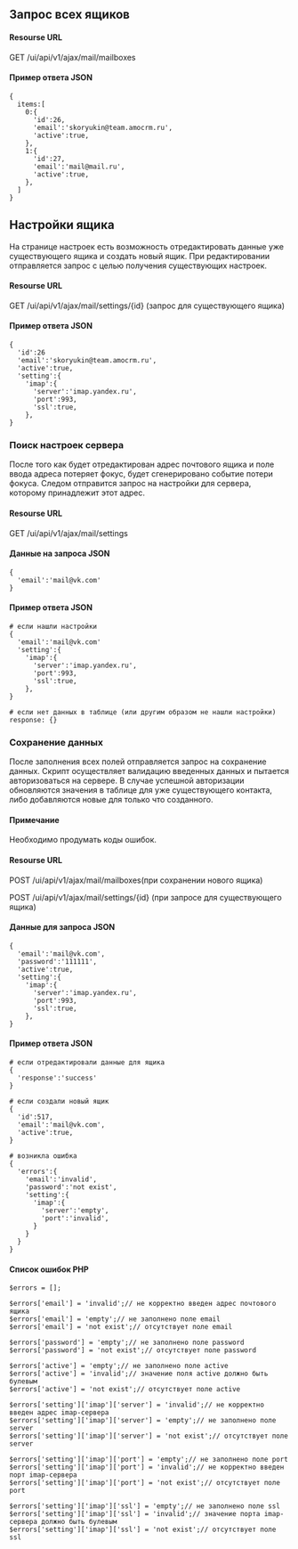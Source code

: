 ## Запрос всех ящиков
#### Resourse URL

GET /ui/api/v1/ajax/mail/mailboxes

#### Пример ответа JSON

```
{
  items:[
    0:{
      'id':26,
      'email':'skoryukin@team.amocrm.ru',
      'active':true,
    },
    1:{
      'id':27,
      'email':'mail@mail.ru',
      'active':true,
    },
  ]
}
```

## Настройки ящика
На странице настроек есть возможность отредактировать данные уже существующего ящика и создать новый ящик. При редактировании отправляется запрос с целью получения существующих настроек.

#### Resourse URL

GET /ui/api/v1/ajax/mail/settings/{id} (запрос для существующего ящика)

#### Пример ответа JSON

```
{
  'id':26
  'email':'skoryukin@team.amocrm.ru',
  'active':true,
  'setting':{
    'imap':{
      'server':'imap.yandex.ru',
      'port':993,
      'ssl':true,
    },
}
```

### Поиск настроек сервера
После того как будет отредактирован адрес почтового ящика и поле ввода адреса потеряет фокус, будет сгенерировано событие потери фокуса. Следом отправится запрос на настройки для сервера, которому принадлежит этот адрес.

#### Resourse URL
GET /ui/api/v1/ajax/mail/settings

#### Данные на запроса JSON
```
{
  'email':'mail@vk.com'
}
```
#### Пример ответа JSON
```
# если нашли настройки
{
  'email':'mail@vk.com'
  'setting':{
    'imap':{
      'server':'imap.yandex.ru',
      'port':993,
      'ssl':true,
    },
}

# если нет данных в таблице (или другим образом не нашли настройки)
response: {}
```
### Сохранение данных
После заполнения всех полей отправляется запрос на сохранение данных. Скрипт осуществляет валидацию введенных данных и пытается авторизоваться на сервере. В случае успешной авторизации обновляются значения в таблице для уже существующего контакта, либо добавляются новые для только что созданного.

#### Примечание
Необходимо продумать коды ошибок.

#### Resourse URL
POST /ui/api/v1/ajax/mail/mailboxes(при сохранении нового ящика)

POST /ui/api/v1/ajax/mail/settings/{id} (при запросе для существующего ящика)

#### Данные для запроса JSON
```
{
  'email':'mail@vk.com',
  'password':'111111',
  'active':true,
  'setting':{
    'imap':{
      'server':'imap.yandex.ru',
      'port':993,
      'ssl':true,
    },
}

```
#### Пример ответа JSON
```
# если отредактировали данные для ящика
{
  'response':'success'
}

# если создали новый ящик
{
  'id':517,
  'email':'mail@vk.com',
  'active':true,
}

# возникла ошибка
{
  'errors':{
    'email':'invalid',
    'password':'not exist',
    'setting':{
      'imap':{
        'server':'empty',
        'port':'invalid',
      }
    }
  }
}
```
#### Список ошибок PHP
```
$errors = [];

$errors['email'] = 'invalid';// не корректно введен адрес почтового ящика
$errors['email'] = 'empty';// не заполнено поле email
$errors['email'] = 'not exist';// отсутствует поле email

$errors['password'] = 'empty';// не заполнено поле password
$errors['password'] = 'not exist';// отсутствует поле password

$errors['active'] = 'empty';// не заполнено поле active
$errors['active'] = 'invalid';// значение поля active должно быть булевым
$errors['active'] = 'not exist';// отсутствует поле active

$errors['setting']['imap']['server'] = 'invalid';// не корректно введен адрес imap-сервера
$errors['setting']['imap']['server'] = 'empty';// не заполнено поле server
$errors['setting']['imap']['server'] = 'not exist';// отсутствует поле server

$errors['setting']['imap']['port'] = 'empty';// не заполнено поле port
$errors['setting']['imap']['port'] = 'invalid';// не корректно введен порт imap-сервера
$errors['setting']['imap']['port'] = 'not exist';// отсутствует поле port

$errors['setting']['imap']['ssl'] = 'empty';// не заполнено поле ssl
$errors['setting']['imap']['ssl'] = 'invalid';// значение порта imap-сервера должно быть булевым
$errors['setting']['imap']['ssl'] = 'not exist';// отсутствует поле ssl

```